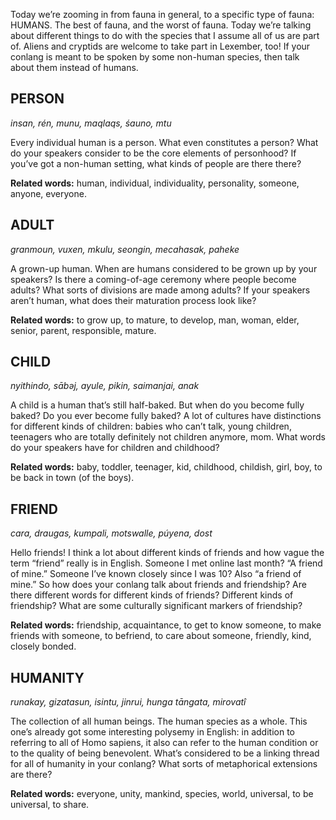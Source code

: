 Today we’re zooming in from fauna in general, to a specific type of fauna: HUMANS. The best of fauna, and the worst of fauna. Today we’re talking about different things to do with the species that I assume all of us are part of. Aliens and cryptids are welcome to take part in Lexember, too! If your conlang is meant to be spoken by some non-human species, then talk about them instead of humans.

## PERSON

_insan, rén, munu, maqlaqs, śauno, mtu_

Every individual human is a person. What even constitutes a person? What do your speakers consider to be the core elements of personhood? If you’ve got a non-human setting, what kinds of people are there there?

**Related words:** human, individual, individuality, personality, someone, anyone, everyone.

## ADULT

_granmoun, vuxen, mkulu, seongin, mecahasak, paheke_

A grown-up human. When are humans considered to be grown up by your speakers? Is there a coming-of-age ceremony where people become adults? What sorts of divisions are made among adults? If your speakers aren’t human, what does their maturation process look like?

**Related words:** to grow up, to mature, to develop, man, woman, elder, senior, parent, responsible, mature.

## CHILD

_nyithindo, sābəj, ayule, pikin, saimanjai, anak_

A child is a human that’s still half-baked. But when do you become fully baked? Do you ever become fully baked? A lot of cultures have distinctions for different kinds of children: babies who can’t talk, young children, teenagers who are totally definitely not children anymore, mom. What words do your speakers have for children and childhood?

**Related words:** baby, toddler, teenager, kid, childhood, childish, girl, boy, to be back in town (of the boys).

## FRIEND

_cara, draugas, kumpali, motswalle, púyena, dost_

Hello friends! I think a lot about different kinds of friends and how vague the term “friend” really is in English. Someone I met online last month? “A friend of mine.” Someone I’ve known closely since I was 10? Also “a friend of mine.” So how does your conlang talk about friends and friendship? Are there different words for different kinds of friends? Different kinds of friendship? What are some culturally significant markers of friendship?

**Related words:** friendship, acquaintance, to get to know someone, to make friends with someone, to befriend, to care about someone, friendly, kind, closely bonded.

## HUMANITY

_runakay, gizatasun, isintu, jinrui, hunga tāngata, mirovatî_

The collection of all human beings. The human species as a whole. This one’s already got some interesting polysemy in English: in addition to referring to all of Homo sapiens, it also can refer to the human condition or to the quality of being benevolent. What’s considered to be a linking thread for all of humanity in your conlang? What sorts of metaphorical extensions are there?

**Related words:** everyone, unity, mankind, species, world, universal, to be universal, to share.

